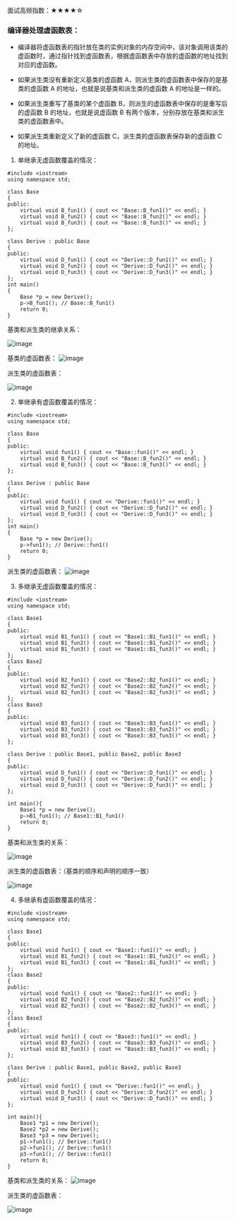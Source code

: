 面试高频指数：★★★★☆

### 编译器处理虚函数表：

* 编译器将虚函数表的指针放在类的实例对象的内存空间中，该对象调用该类的虚函数时，通过指针找到虚函数表，根据虚函数表中存放的虚函数的地址找到对应的虚函数。

* 如果派生类没有重新定义基类的虚函数 A，则派生类的虚函数表中保存的是基类的虚函数 A 的地址，也就是说基类和派生类的虚函数 A 的地址是一样的。

* 如果派生类重写了基类的某个虚函数 B，则派生的虚函数表中保存的是重写后的虚函数 B 的地址，也就是说虚函数 B 有两个版本，分别存放在基类和派生类的虚函数表中。

* 如果派生类重新定义了新的虚函数 C，派生类的虚函数表保存新的虚函数 C 的地址。

1. 单继承无虚函数覆盖的情况：



```
#include <iostream>
using namespace std;

class Base
{
public:
    virtual void B_fun1() { cout << "Base::B_fun1()" << endl; }
    virtual void B_fun2() { cout << "Base::B_fun2()" << endl; }
    virtual void B_fun3() { cout << "Base::B_fun3()" << endl; }
};

class Derive : public Base
{
public:
    virtual void D_fun1() { cout << "Derive::D_fun1()" << endl; }
    virtual void D_fun2() { cout << "Derive::D_fun2()" << endl; }
    virtual void D_fun3() { cout << "Derive::D_fun3()" << endl; }
};
int main()
{
    Base *p = new Derive();
    p->B_fun1(); // Base::B_fun1()
    return 0;
}
```

基类和派生类的继承关系：

![image](https://pic.leetcode-cn.com/1612681846-tyqCUP-image.png)

基类的虚函数表：
![image](https://pic.leetcode-cn.com/1612679161-OtbPhj-image.png)


派生类的虚函数表：

![image](https://pic.leetcode-cn.com/1612681900-RShiIP-image.png)

2. 单继承有虚函数覆盖的情况：


```
#include <iostream>
using namespace std;

class Base
{
public:
    virtual void fun1() { cout << "Base::fun1()" << endl; }
    virtual void B_fun2() { cout << "Base::B_fun2()" << endl; }
    virtual void B_fun3() { cout << "Base::B_fun3()" << endl; }
};

class Derive : public Base
{
public:
    virtual void fun1() { cout << "Derive::fun1()" << endl; }
    virtual void D_fun2() { cout << "Derive::D_fun2()" << endl; }
    virtual void D_fun3() { cout << "Derive::D_fun3()" << endl; }
};
int main()
{
    Base *p = new Derive();
    p->fun1(); // Derive::fun1()
    return 0;
}
```

派生类的虚函数表：
![image](https://pic.leetcode-cn.com/1612682073-uNdCTl-image.png)

3. 多继承无虚函数覆盖的情况：


```
#include <iostream>
using namespace std;

class Base1
{
public:
    virtual void B1_fun1() { cout << "Base1::B1_fun1()" << endl; }
    virtual void B1_fun2() { cout << "Base1::B1_fun2()" << endl; }
    virtual void B1_fun3() { cout << "Base1::B1_fun3()" << endl; }
};
class Base2
{
public:
    virtual void B2_fun1() { cout << "Base2::B2_fun1()" << endl; }
    virtual void B2_fun2() { cout << "Base2::B2_fun2()" << endl; }
    virtual void B2_fun3() { cout << "Base2::B2_fun3()" << endl; }
};
class Base3
{
public:
    virtual void B3_fun1() { cout << "Base3::B3_fun1()" << endl; }
    virtual void B3_fun2() { cout << "Base3::B3_fun2()" << endl; }
    virtual void B3_fun3() { cout << "Base3::B3_fun3()" << endl; }
};

class Derive : public Base1, public Base2, public Base3
{
public:
    virtual void D_fun1() { cout << "Derive::D_fun1()" << endl; }
    virtual void D_fun2() { cout << "Derive::D_fun2()" << endl; }
    virtual void D_fun3() { cout << "Derive::D_fun3()" << endl; }
};

int main(){
    Base1 *p = new Derive();
    p->B1_fun1(); // Base1::B1_fun1()
    return 0;
}
```

基类和派生类的关系：

![image](https://pic.leetcode-cn.com/1612679879-DBSJce-image.png)

派生类的虚函数表：（基类的顺序和声明的顺序一致）

![image](https://pic.leetcode-cn.com/1612682139-oQZazN-image.png)

4. 多继承有虚函数覆盖的情况：


```
#include <iostream>
using namespace std;

class Base1
{
public:
    virtual void fun1() { cout << "Base1::fun1()" << endl; }
    virtual void B1_fun2() { cout << "Base1::B1_fun2()" << endl; }
    virtual void B1_fun3() { cout << "Base1::B1_fun3()" << endl; }
};
class Base2
{
public:
    virtual void fun1() { cout << "Base2::fun1()" << endl; }
    virtual void B2_fun2() { cout << "Base2::B2_fun2()" << endl; }
    virtual void B2_fun3() { cout << "Base2::B2_fun3()" << endl; }
};
class Base3
{
public:
    virtual void fun1() { cout << "Base3::fun1()" << endl; }
    virtual void B3_fun2() { cout << "Base3::B3_fun2()" << endl; }
    virtual void B3_fun3() { cout << "Base3::B3_fun3()" << endl; }
};

class Derive : public Base1, public Base2, public Base3
{
public:
    virtual void fun1() { cout << "Derive::fun1()" << endl; }
    virtual void D_fun2() { cout << "Derive::D_fun2()" << endl; }
    virtual void D_fun3() { cout << "Derive::D_fun3()" << endl; }
};

int main(){
    Base1 *p1 = new Derive();
    Base2 *p2 = new Derive();
    Base3 *p3 = new Derive();
    p1->fun1(); // Derive::fun1()
    p2->fun1(); // Derive::fun1()
    p3->fun1(); // Derive::fun1()
    return 0;
}
```

基类和派生类的关系：
![image](https://pic.leetcode-cn.com/1612681289-WjDonI-image.png)


派生类的虚函数表：

![image](https://pic.leetcode-cn.com/1612682194-qhLdri-image.png)


